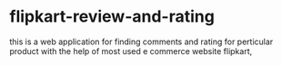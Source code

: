 # flipkart-review-and-rating

this is a web application for finding comments and rating for perticular product with the help of most used e commerce website flipkart,
